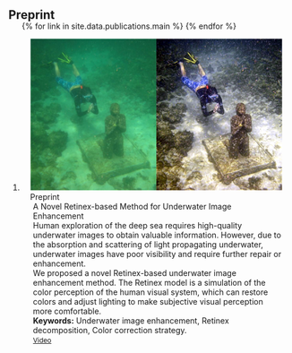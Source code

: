 <h1 id="publications"></h1>

<h2 style="margin: 60px 0px -15px;">Preprint</h2>


<div class="publications">
<ol class="bibliography">

{% for link in site.data.publications.main %}
{% endfor %}

<li>
<div class="pub-row">
  <div class="col-sm-3 abbr" style="position: relative;padding-right: 15px;padding-left: 15px;">
    <img src="files/un1.png" class="teaser img-fluid z-depth-1">
            <abbr class="badge">Preprint</abbr>
  </div>
  <div class="col-sm-9" style="position: relative;padding-right: 15px;padding-left: 20px;">
      <div class="title">A Novel Retinex-based Method for Underwater Image Enhancement</div>
      <div class="periodical">
      Human exploration of the deep sea requires high-quality underwater images to obtain valuable information. However, due to the absorption and scattering of light propagating underwater, underwater images have poor visibility and require further repair or enhancement.
      <br>We proposed a novel Retinex-based underwater image enhancement method. The Retinex model is a simulation of the color perception of the human visual system, which can restore colors and adjust lighting to make subjective visual perception more comfortable.
      <br><strong>Keywords:</strong> Underwater image enhancement, Retinex decomposition, Color correction strategy.
      </div>
    <div class="links">
      <a href="https://youtu.be/D2sRUVyj0YU" class="btn btn-sm z-depth-0" role="button" target="_blank" style="font-size:12px;">Video</a>
    </div>
  </div>
</div>
</li>


</ol>
</div>
